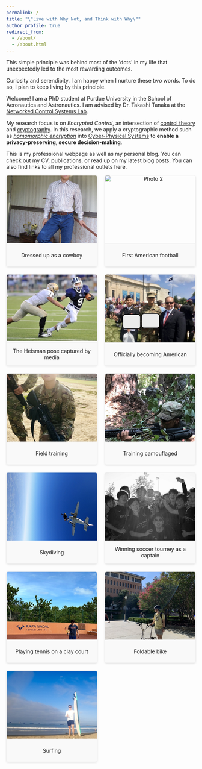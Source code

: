 ```yaml
---
permalink: /
title: "\"Live with Why Not, and Think with Why\""
author_profile: true
redirect_from: 
  - /about/
  - /about.html
---
```


This simple principle was behind most of the 'dots' in my life that unexpectedly led to the most rewarding outcomes.

Curiosity and serendipity. I am happy when I nurture these two words. To do so, I plan to keep living by this principle.

Welcome! I am a PhD student at Purdue University in the School of Aeronautics and Astronautics. I am advised by Dr. Takashi Tanaka at the [Networked Control Systems Lab](https://networked-control-systems-lab.github.io/).

My research focus is on <em>Encrypted Control</em>, an intersection of [control theory](https://en.wikipedia.org/wiki/Control_theory) and [cryptography](https://en.wikipedia.org/wiki/Cryptography). In this research, we apply a cryptographic method such as <em>[homomorphic encryption](https://en.wikipedia.org/wiki/Homomorphic_encryption)</em> into [Cyber-Physical Systems](https://www.nsf.gov/funding/opportunities/cps-cyber-physical-systems) to **enable a privacy-preserving, secure decision-making**.

This is my professional webpage as well as my personal blog.
You can check out my CV, publications, or read up on my latest blog posts.
You can also find links to all my professional outlets here.

<!-- Lightbox & Gallery Styles -->
<style>
  /* Grid layout for thumbnails */
  .gallery-grid {
    display: grid;
    grid-template-columns: repeat(auto-fill, minmax(220px, 1fr));
    gap: 20px;
    margin-bottom: 30px;
  }
  
  /* Thumbnail container */
  .gallery-item {
    margin: 0;
    text-align: center;
    display: flex;
    flex-direction: column;
    cursor: pointer;
    position: relative;
    border: 1px solid #eee;
    border-radius: 5px;
    overflow: hidden;
    box-shadow: 0 2px 5px rgba(0,0,0,0.1);
    transition: transform 0.2s, box-shadow 0.2s;
  }
  
  .gallery-item:hover {
    transform: translateY(-3px);
    box-shadow: 0 5px 15px rgba(0,0,0,0.1);
  }
  
  /* Thumbnail image container */
  .thumbnail-container {
    height: 180px;
    display: flex;
    align-items: center;
    justify-content: center;
    overflow: hidden;
  }
  
  /* Thumbnail image */
  .thumbnail {
    width: 100%;
    height: 100%;
    object-fit: cover;
    transition: transform 0.3s;
  }
  
  .thumbnail:hover {
    transform: scale(1.05);
  }
  
  /* Caption for thumbnails */
  .thumbnail-caption {
    font-size: 14px;
    padding: 10px;
    min-height: 40px;
    display: flex;
    align-items: center;
    justify-content: center;
    background-color: #f9f9f9;
    border-top: 1px solid #eee;
  }
  
  /* Lightbox overlay */
  .lightbox {
    display: none;
    position: fixed;
    top: 0;
    left: 0;
    width: 100%;
    height: 100%;
    background-color: rgba(0, 0, 0, 0.9);
    z-index: 1000;
    justify-content: center;
    align-items: center;
    flex-direction: column;
  }
  
  /* Lightbox content container */
  .lightbox-content {
    max-width: 90%;
    max-height: 80%;
    text-align: center;
  }
  
  /* Lightbox image */
  .lightbox-image {
    max-width: 100%;
    max-height: 80vh;
    object-fit: contain;
    border-radius: 5px;
  }
  
  /* Lightbox caption */
  .lightbox-caption {
    color: white;
    font-size: 18px;
    padding: 15px;
    max-width: 800px;
    margin-top: 15px;
    background-color: rgba(0, 0, 0, 0.5);
    border-radius: 5px;
  }
  
  /* Close button */
  .close-button {
    position: absolute;
    top: 20px;
    right: 30px;
    font-size: 30px;
    color: white;
    cursor: pointer;
    transition: color 0.2s;
  }
  
  .close-button:hover {
    color: #ccc;
  }
  
  .lightbox-nav {
    display: flex;
    justify-content: space-between;
    width: 100%;
    max-width: 400px;
    margin-top: 20px;
  }
  
  .nav-button {
    background-color: rgba(255, 255, 255, 0.2);
    color: white;
    border: none;
    padding: 10px 20px;
    border-radius: 4px;
    cursor: pointer;
    font-size: 16px;
    transition: background-color 0.2s;
  }
  
  .nav-button:hover {
    background-color: rgba(255, 255, 255, 0.3);
  }
  
  .keyboard-hint {
    color: rgba(255, 255, 255, 0.6);
    font-size: 12px;
    margin-top: 15px;
    text-align: center;
  }
</style>

<!-- Gallery Grid -->
<div class="gallery-grid">
  <figure class="gallery-item" data-image="images/cowboy.jpeg" data-caption="Dressed up as a cowboy (exchange student days)">
    <div class="thumbnail-container">
      <img src="images/cowboy.jpeg" alt="Photo 1" class="thumbnail">
    </div>
    <figcaption class="thumbnail-caption">Dressed up as a cowboy</figcaption>
  </figure>

  <figure class="gallery-item" data-image="images/football_torney.jpg" data-caption="First American football experience">
    <div class="thumbnail-container">
      <img src="images/football_torney.jpg" alt="Photo 2" class="thumbnail">
    </div>
    <figcaption class="thumbnail-caption">First American football</figcaption>
  </figure>
  
  <figure class="gallery-item" data-image="images/hs_football.jpeg" data-caption="A local newspaper photographed me doing the iconic Heisman pose during the game">
    <div class="thumbnail-container">
      <img src="images/hs_football.jpeg" alt="Photo 3" class="thumbnail">
    </div>
    <figcaption class="thumbnail-caption">The Heisman pose captured by media</figcaption>
  </figure>
  
  <figure class="gallery-item" data-image="images/natural_independence.jpeg" data-caption="The Oath of Allegiance on Independence Day">
    <div class="thumbnail-container">
      <img src="images/natural_independence.jpeg" alt="Photo 4" class="thumbnail">
    </div>
    <figcaption class="thumbnail-caption">Officially becoming American</figcaption>
  </figure>

  <figure class="gallery-item" data-image="images/train_army.jpeg" data-caption="Weapons training as a soldier in the US Army">
    <div class="thumbnail-container">
      <img src="images/train_army.jpeg" alt="Photo 5" class="thumbnail">
    </div>
    <figcaption class="thumbnail-caption">Field training</figcaption>
  </figure>

  <figure class="gallery-item" data-image="images/camo.jpeg" data-caption="Can you find me? Training with camouflage when I was in the US Army">
    <div class="thumbnail-container">
      <img src="images/camo.jpeg" alt="Photo 6" class="thumbnail">
    </div>
    <figcaption class="thumbnail-caption">Training camouflaged</figcaption>
  </figure>

  <figure class="gallery-item" data-image="images/skydiving.jpeg" data-caption="Jumped from an airplane at 10,000 feet">
    <div class="thumbnail-container">
      <img src="images/skydiving.jpeg" alt="Photo 7" class="thumbnail">
    </div>
    <figcaption class="thumbnail-caption">Skydiving</figcaption>
  </figure>

  <figure class="gallery-item" data-image="images/soccer_torney.jpeg" data-caption="Led my Korean student soccer team to tournament victory as team captain">
    <div class="thumbnail-container">
      <img src="images/soccer_torney.jpeg" alt="Photo 8" class="thumbnail">
    </div>
    <figcaption class="thumbnail-caption">Winning soccer tourney as a captain</figcaption>
  </figure>

  <figure class="gallery-item" data-image="images/tennis_nadal.jpeg" data-caption="Played tennis on a red clay court">
    <div class="thumbnail-container">
      <img src="images/tennis_nadal.jpeg" alt="Photo 9" class="thumbnail">
    </div>
    <figcaption class="thumbnail-caption">Playing tennis on a clay court</figcaption>
  </figure>

  <figure class="gallery-item" data-image="images/biking_on_campus.jpeg" data-caption="The freedom and joy of cycling across campus is a small bit of happiness">
    <div class="thumbnail-container">
      <img src="images/biking_on_campus.jpeg" alt="Photo 10" class="thumbnail">
    </div>
    <figcaption class="thumbnail-caption">Foldable bike</figcaption>
  </figure>

  <figure class="gallery-item" data-image="images/surfing.jpeg" data-caption="Tried surfing for the first time">
    <div class="thumbnail-container">
      <img src="images/surfing.jpeg" alt="Photo 11" class="thumbnail">
    </div>
    <figcaption class="thumbnail-caption">Surfing</figcaption>
  </figure>
</div>

<!-- Lightbox Container -->
<div id="lightbox" class="lightbox">
  <span class="close-button">&times;</span>
  <div class="lightbox-content">
    <img id="lightbox-image" class="lightbox-image" src="" alt="Enlarged photo">
    <div id="lightbox-caption" class="lightbox-caption"></div>
    <div class="lightbox-nav">
      <button class="nav-button prev-button">&lt; Previous</button>
      <button class="nav-button next-button">Next &gt;</button>
    </div>
    <div class="keyboard-hint">You can navigate through this album using arrow keys.</div>
  </div>
</div>

<!-- JavaScript for Lightbox Functionality -->
<script>
  document.addEventListener('DOMContentLoaded', function() {
    // Get all gallery items
    const galleryItems = document.querySelectorAll('.gallery-item');
    const lightbox = document.getElementById('lightbox');
    const lightboxImage = document.getElementById('lightbox-image');
    const lightboxCaption = document.getElementById('lightbox-caption');
    const closeButton = document.querySelector('.close-button');
    const prevButton = document.querySelector('.prev-button');
    const nextButton = document.querySelector('.next-button');
    
    let currentImageIndex = 0;
    let galleryImages = [];
    
    // Build the gallery images array from the actual DOM elements
    galleryItems.forEach(item => {
      galleryImages.push({
        src: item.getAttribute('data-image'),
        caption: item.getAttribute('data-caption')
      });
      
      // Add click event listener to each gallery item
      item.addEventListener('click', function() {
        const imageSrc = this.getAttribute('data-image');
        const caption = this.getAttribute('data-caption');
        
        // Find the index of the clicked image
        currentImageIndex = galleryImages.findIndex(img => img.src === imageSrc);
        
        lightboxImage.src = imageSrc;
        lightboxCaption.textContent = caption;
        lightbox.style.display = 'flex';
      });
    });
    
    // Navigate to previous image
    function prevImage() {
      currentImageIndex = (currentImageIndex - 1 + galleryImages.length) % galleryImages.length;
      updateLightboxImage();
    }
    
    // Navigate to next image
    function nextImage() {
      currentImageIndex = (currentImageIndex + 1) % galleryImages.length;
      updateLightboxImage();
    }
    
    // Update the lightbox with current image
    function updateLightboxImage() {
      lightboxImage.src = galleryImages[currentImageIndex].src;
      lightboxCaption.textContent = galleryImages[currentImageIndex].caption;
    }
    
    // Close lightbox
    function closeLightbox() {
      lightbox.style.display = 'none';
    }
    
    // Add event listeners for navigation and closing
    prevButton.addEventListener('click', prevImage);
    nextButton.addEventListener('click', nextImage);
    closeButton.addEventListener('click', closeLightbox);
    lightbox.addEventListener('click', function(e) {
      if (e.target === lightbox) {
        closeLightbox();
      }
    });
    
    // Keyboard navigation
    document.addEventListener('keydown', function(event) {
      // Only handle keyboard navigation when lightbox is open
      if (lightbox.style.display === 'flex') {
        switch(event.key) {
          case 'ArrowLeft':
            prevImage();
            event.preventDefault();
            break;
          case 'ArrowRight':
            nextImage();
            event.preventDefault();
            break;
          case 'Escape':
            closeLightbox();
            event.preventDefault();
            break;
        }
      }
    });
  });
</script>